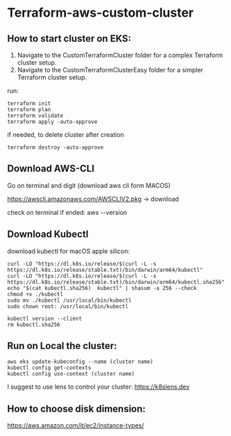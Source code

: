 # Terraform-aws-custom-cluster

## How to start cluster on EKS:
1. Navigate to the CustomTerraformCluster folder for a complex Terraform cluster setup.
2. Navigate to the CustomTerraformClusterEasy folder for a simpler Terraform cluster setup.

run:
```
terraform init
terraform plan
terraform validate
terraform apply -auto-approve
```

if needed, to delete cluster after creation
```
terraform destroy -auto-approve
```


## Download AWS-CLI
Go on terminal and digit (download aws cli form MACOS)

https://awscli.amazonaws.com/AWSCLIV2.pkg -> download 

check on terminal if ended: 
aws --version

## Download Kubectl 
download kubectl for macOS apple silicon:
```
curl -LO "https://dl.k8s.io/release/$(curl -L -s https://dl.k8s.io/release/stable.txt)/bin/darwin/arm64/kubectl"
curl -LO "https://dl.k8s.io/release/$(curl -L -s https://dl.k8s.io/release/stable.txt)/bin/darwin/arm64/kubectl.sha256"
echo "$(cat kubectl.sha256)  kubectl" | shasum -a 256 --check
chmod +x ./kubectl
sudo mv ./kubectl /usr/local/bin/kubectl
sudo chown root: /usr/local/bin/kubectl

kubectl version --client
rm kubectl.sha256
```

## Run on Local the cluster:
```
aws eks update-kubeconfig --name (cluster name)
kubectl config get-contexts
kubectl config use-context (cluster name)
```
I suggest to use lens to control your cluster: https://k8slens.dev

## How to choose disk dimension:
https://aws.amazon.com/it/ec2/instance-types/